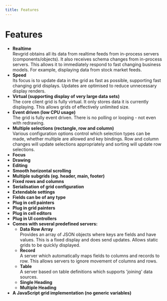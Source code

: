 ```yaml
---
title: Features
---
```


# Features

* **Realtime**\
Revgrid obtains all its data from realtime feeds from in-process servers (components/objects).  It also receives schema changes from in-process servers.  This allows it to immediately respond to fast changing business models.  For example, displaying data from stock market feeds.
* **Speed**\
Its focus is to update data in the grid as fast as possible, supporting fast changing grid displays.  Updates are optimised to reduce unnecessary display renders.
* **Virtual (supporting display of very large data sets)**\
The core client grid is fully virtual.  It only stores data it is currently displaying.  This allows grids of effectively unlimited size.
* **Event driven (low CPU usage)**\
The grid is fully event driven.  There is no polling or looping - not even with redrawing.
* **Multiple selections (rectangle, row and column)**\
Various configuration options control which selection types can be made, whether multiple are allowed and key bindings.  Row and column changes will update selections appropriately and sorting will update row selections.
* **Focus**
* **Drawing**
* **Editing**
* **Smooth horizontal scrolling**
* **Multiple subgrids (eg. header, main, footer)**
* **Fixed rows and columns**
* **Serialisation of grid configuration**
* **Extendable settings**
* **Fields can be of any type**
* **Plug in cell painters**
* **Plug in grid painters**
* **Plug in cell editors**
* **Plug in UI controllers**
* **Comes with several predefined servers:**
    * **Data Row Array**\
    Provides an array of JSON objects where keys are fields and have values. This is a fixed display and does send updates. Allows static grids to be quickly displayed.
    * **Record**\
    A server which automatically maps fields to columns and records to row. This allows servers to ignore movement of columns and rows.
    * **Table**\
    A server based on table definitions which supports 'joining' data sources.
    * **Single Heading**
    * **Multiple Heading**
* **A JavaScript grid implementation (no generic variables)**
